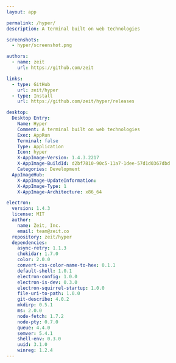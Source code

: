 ```yaml
---
layout: app

permalink: /hyper/
description: A terminal built on web technologies

screenshots:
  - hyper/screenshot.png

authors:
  - name: zeit
    url: https://github.com/zeit

links:
  - type: GitHub
    url: zeit/hyper
  - type: Install
    url: https://github.com/zeit/hyper/releases

desktop:
  Desktop Entry:
    Name: Hyper
    Comment: A terminal built on web technologies
    Exec: AppRun
    Terminal: false
    Type: Application
    Icon: hyper
    X-AppImage-Version: 1.4.3.2217
    X-AppImage-BuildId: d2bf7810-90c5-11a7-1dee-57d1d0367dbd
    Categories: Development
  AppImageHub:
    X-AppImage-UpdateInformation: 
    X-AppImage-Type: 1
    X-AppImage-Architecture: x86_64

electron:
  version: 1.4.3
  license: MIT
  author:
    name: Zeit, Inc.
    email: team@zeit.co
  repository: zeit/hyper
  dependencies:
    async-retry: 1.1.3
    chokidar: 1.7.0
    color: 2.0.0
    convert-css-color-name-to-hex: 0.1.1
    default-shell: 1.0.1
    electron-config: 1.0.0
    electron-is-dev: 0.3.0
    electron-squirrel-startup: 1.0.0
    file-uri-to-path: 1.0.0
    git-describe: 4.0.2
    mkdirp: 0.5.1
    ms: 2.0.0
    node-fetch: 1.7.2
    node-pty: 0.7.0
    queue: 4.4.0
    semver: 5.4.1
    shell-env: 0.3.0
    uuid: 3.1.0
    winreg: 1.2.4
---
```

